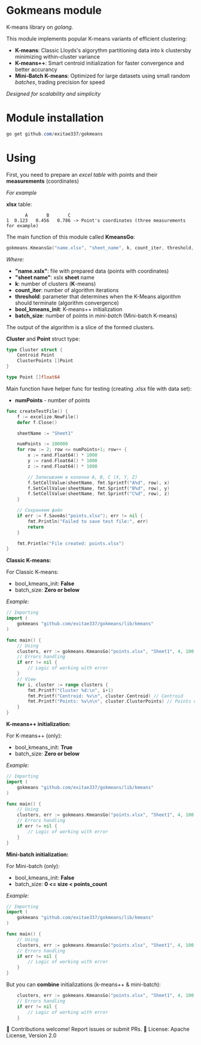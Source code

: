 # Gokmeans module
K-means library on *golang*.

This module implements popular K-means variants of efficient clustering:

- **K-means**: Classic Lloyds's algorythm partitioning data into k clustersby minimizing within-cluster variance
- **K-means++**: Smart centroid initialization for faster convergence and better accurancy
- **Mini-Batch K-means**: Optimized for large datasets using small random *batches*, trading precision for speed 

*Designed for scalability and simplicity*

# Module installation

``` PowerShell
go get github.com/exitae337/gokmeans 
```

# Using

First, you need to prepare an *excel table* with points and their **measurements** (coordinates)

*For example*

**xlsx** table:

```
       A       B       C
1  0.123   0.456   0.786 -> Point's coordinates (three measurements for example)
```



The main function of this module called **KmeansGo**:
``` Go
gokmeans.KmeansGo("name.xlsx", "sheet_name", k, count_iter, threshold, bool_kmeans_init, batch_size)
```

*Where:*
- **"name.xslx"**: file with prepared data (points with coordinates)
- **"sheet name"**: xslx **sheet** name
- **k**: number of clusters (**K**-means)
- **count_iter**: number of algorithm iterations
- **threshold**: parameter that determines when the K-Means algorithm should terminate (algorithm convergence)
- **bool_kmeans_init**: K-means++ initialization
- **batch_size**: number of points in *mini-batch* (Mini-batch K-means)

The output of the algorithm is a slice of the formed clusters.

**Cluster** and **Point** struct type:

``` Go
type Cluster struct {
	Centroid Point
	ClusterPoints []Point
}

type Point []float64
```

Main function have helper func for testing (creating .xlsx file with data set):

- **numPoints** - number of points

``` Go
func createTestFile() {
	f := excelize.NewFile()
	defer f.Close()

	sheetName := "Sheet1"

	numPoints := 100000
	for row := 2; row <= numPoints+1; row++ {
		x := rand.Float64() * 1000
		y := rand.Float64() * 1000
		z := rand.Float64() * 1000

		// Записываем в колонки A, B, C (X, Y, Z)
		f.SetCellValue(sheetName, fmt.Sprintf("A%d", row), x)
		f.SetCellValue(sheetName, fmt.Sprintf("B%d", row), y)
		f.SetCellValue(sheetName, fmt.Sprintf("C%d", row), z)
	}

	// Сохраняем файл
	if err := f.SaveAs("points.xlsx"); err != nil {
		fmt.Println("Failed to save test file:", err)
		return
	}

	fmt.Println("File created: points.xlsx")
}
```

**Classic K-means:**

For Classic K-means:
- bool_kmeans_init: **False**
- batch_size: **Zero or below**

*Example:*

``` Go
// Importing
import (
	gokmeans "github.com/exitae337/gokmeans/lib/kmeans"
)

func main() {
    // Using
    clusters, err := gokmeans.KmeansGo("points.xlsx", "Sheet1", 4, 100, 0.001, false, 0)
	// Errors handling
    if err != nil {
		// Logic of working with error
	}
	// View
	for i, cluster := range clusters {
		fmt.Printf("Cluster %d:\n", i+1)
		fmt.Printf("Centroid: %v\n", cluster.Centroid) // Centroid
		fmt.Printf("Points: %v\n\n", cluster.ClusterPoints) // Points of Cluster
	}
}
```

**K-means++ initialization:**

For K-means++ (only):
- bool_kmeans_init: **True**
- batch_size: **Zero or below**

*Example:*

``` Go
// Importing
import (
	gokmeans "github.com/exitae337/gokmeans/lib/kmeans"
)

func main() {
    // Using
    clusters, err := gokmeans.KmeansGo("points.xlsx", "Sheet1", 4, 100, 0.001, true, 0) // Mini-batch size = 0
	// Errors handling
    if err != nil {
		// Logic of working with error
	}
}
```

**Mini-batch initialization:**

For Mini-batch (only):
- bool_kmeans_init: **False**
- batch_size: **0 <= size < points_count**

*Example:*

``` Go
// Importing
import (
	gokmeans "github.com/exitae337/gokmeans/lib/kmeans"
)

func main() {
    // Using
    clusters, err := gokmeans.KmeansGo("points.xlsx", "Sheet1", 4, 100, 0.001, false, 6) // No K-means++ init
	// Errors handling
    if err != nil {
		// Logic of working with error
	}
}
```

But you can **combine** initializations (k-means++ & mini-batch):

```Go
	clusters, err := gokmeans.KmeansGo("points.xlsx", "Sheet1", 4, 100, 0.001, true, 6) // K-means++ init && Mini-batch init
	// Errors handling
    if err != nil {
		// Logic of working with error
	}
```

🔧 Contributions welcome! Report issues or submit PRs.
📜 License: Apache License, Version 2.0
